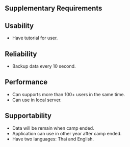 ## Supplementary Requirements
## Usability
- Have tutorial for user.

## Reliability
- Backup data every 10 second.

## Performance
- Can supports more than 100+ users in the same time.
- Can use in local server.

## Supportability
- Data will be remain when camp ended.
- Application can use in other year after camp ended.
- Have two languages: Thai and English.
